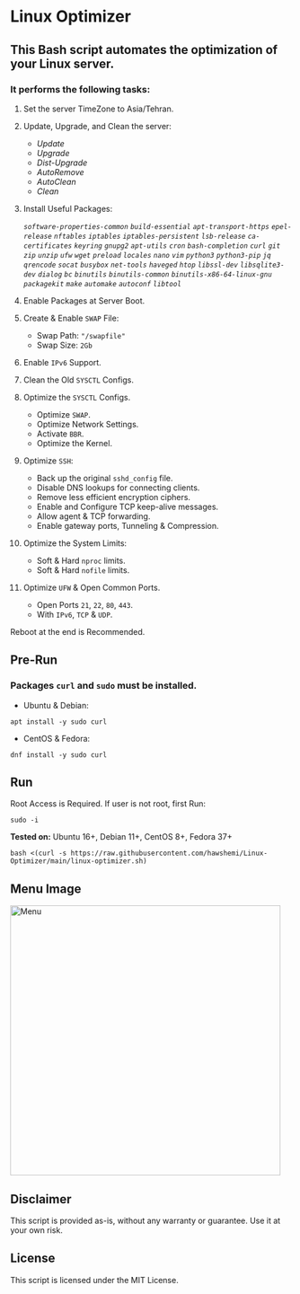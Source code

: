 # Linux Optimizer

## This Bash script automates the optimization of your Linux server.
### It performs the following tasks:
    
    
1. Set the server TimeZone to Asia/Tehran.
    

2. Update, Upgrade, and Clean the server:
    - _Update_
    - _Upgrade_
    - _Dist-Upgrade_
    - _AutoRemove_
    - _AutoClean_
    - _Clean_


3. Install Useful Packages:

    _`software-properties-common`_ _`build-essential`_ _`apt-transport-https`_ _`epel-release`_ _`nftables`_ _`iptables`_ _`iptables-persistent`_ _`lsb-release`_ _`ca-certificates`_ _`keyring`_ _`gnupg2`_ _`apt-utils`_ _`cron`_ _`bash-completion`_ _`curl`_ _`git`_ _`zip`_ _`unzip`_ _`ufw`_ _`wget`_ _`preload`_ _`locales`_ _`nano`_ _`vim`_ _`python3`_ _`python3-pip`_ _`jq`_ _`qrencode`_ _`socat`_ _`busybox`_ _`net-tools`_ _`haveged`_ _`htop`_ _`libssl-dev`_ _`libsqlite3-dev`_ _`dialog`_ _`bc`_ _`binutils`_ _`binutils-common`_ _`binutils-x86-64-linux-gnu`_ _`packagekit`_ _`make`_ _`automake`_ _`autoconf`_ _`libtool`_

    
4. Enable Packages at Server Boot.


5. Create & Enable `SWAP` File:
    - Swap Path: `"/swapfile"`
    - Swap Size: `2Gb`


6. Enable `IPv6` Support.


7. Clean the Old `SYSCTL` Configs.


8. Optimize the `SYSCTL` Configs.
    - Optimize `SWAP`.
    - Optimize Network Settings.
    - Activate `BBR`.
    - Optimize the Kernel.

    
9. Optimize `SSH`:
    - Back up the original `sshd_config` file.
    - Disable DNS lookups for connecting clients.
    - Remove less efficient encryption ciphers.
    - Enable and Configure TCP keep-alive messages.
    - Allow agent & TCP forwarding.
    - Enable gateway ports, Tunneling & Compression.
    

10. Optimize the System Limits:
    - Soft & Hard `nproc` limits.
    - Soft & Hard `nofile` limits.
    
    
11. Optimize `UFW` & Open Common Ports.
    - Open Ports `21`, `22`, `80`, `443`.
    - With `IPv6`, `TCP` & `UDP`.

    
Reboot at the end is Recommended.


## Pre-Run

### Packages `curl` and `sudo` must be installed.

- Ubuntu & Debian:
```
apt install -y sudo curl
```
- CentOS & Fedora:
```
dnf install -y sudo curl
```


## Run
Root Access is Required. If user is not root, first Run:
```
sudo -i
```
**Tested on:** Ubuntu 16+, Debian 11+, CentOS 8+, Fedora 37+
```
bash <(curl -s https://raw.githubusercontent.com/hawshemi/Linux-Optimizer/main/linux-optimizer.sh)
```


## Menu Image
<img width="481" title="Menu" alt="Menu" src="https://github.com/hawshemi/Linux-Optimizer/assets/16742123/64847a99-4efe-4d28-aec1-6d08a7fee335">


## Disclaimer
This script is provided as-is, without any warranty or guarantee. Use it at your own risk.


## License
This script is licensed under the MIT License.
